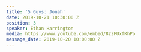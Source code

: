 ```yaml
---
title: '5 Guys: Jonah'
date: 2019-10-21 10:30:00 Z
position: 3
speaker: Ethan Harrington
media: https://www.youtube.com/embed/82zFUxfKhPo
message_date: 2019-10-20 10:00:00 Z
---
```


